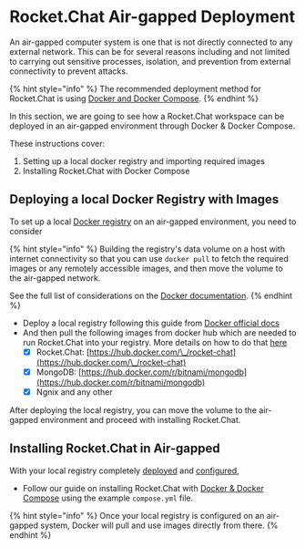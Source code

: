 # Rocket.Chat Air-gapped Deployment

An air-gapped computer system is one that is not directly connected to any external network. This can be for several reasons including and not limited to carrying out sensitive processes, isolation, and prevention from external connectivity to prevent attacks.

{% hint style="info" %}
The recommended deployment method for Rocket.Chat is using [Docker and Docker Compose](../../deploy-rocket.chat/deploying-rocket.chat/rapid-deployment-methods/docker-and-docker-compose/).
{% endhint %}

In this section, we are going to see how a Rocket.Chat workspace can be deployed in an air-gapped environment through Docker & Docker Compose.

These instructions cover:

1. Setting up a local docker registry and importing required images
2. Installing Rocket.Chat with Docker Compose

## Deploying a local Docker Registry with Images

To set up a local [Docker registry](https://docs.docker.com/registry/) on an air-gapped environment, you need to consider

{% hint style="info" %}
Building the registry's data volume on a host with internet connectivity so that you can use `docker pull` to fetch the required images or any remotely accessible images, and then move the volume to the air-gapped network.

See the full list of considerations on the [Docker documentation](https://docs.docker.com/registry/deploying/#considerations-for-air-gapped-registries).
{% endhint %}

* Deploy a local registry following this guide from [Docker official docs](https://docs.docker.com/registry/deploying/)
* And then pull the following images from docker hub which are needed to run Rocket.Chat into your registry. More details on how to do that [here](https://docs.docker.com/registry/deploying/#copy-an-image-from-docker-hub-to-your-registry)
  * [x] Rocket.Chat: [https://hub.docker.com/\_/rocket-chat](https://hub.docker.com/\_/rocket-chat)
  * [x] MongoDB: [https://hub.docker.com/r/bitnami/mongodb](https://hub.docker.com/r/bitnami/mongodb)
  * [x] Ngnix and any other

After deploying the local registry, you can move the volume to the air-gapped environment and proceed with installing Rocket.Chat.

## Installing Rocket.Chat in Air-gapped

With your local registry completely [deployed](https://docs.docker.com/registry/deploying/) and [configured](https://docs.docker.com/registry/configuration/),&#x20;

* Follow our guide on installing Rocket.Chat with [Docker & Docker Compose](../../deploy-rocket.chat/deploying-rocket.chat/rapid-deployment-methods/docker-and-docker-compose/#fetching-compose-file) using the example `compose.yml` file.

{% hint style="info" %}
Once your local registry is configured on an air-gapped system, Docker will pull and use images directly from there.
{% endhint %}
